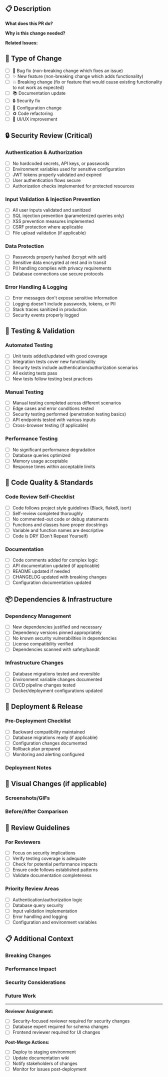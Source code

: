 ## 📋 Description

**What does this PR do?**
<!-- Provide a clear and concise description of the changes -->

**Why is this change needed?**
<!-- Explain the problem this PR solves or the feature it adds -->

**Related Issues:**
<!-- Link to any related issues: Fixes #123, Closes #456 -->

## 🔄 Type of Change

- [ ] 🐛 Bug fix (non-breaking change which fixes an issue)
- [ ] ✨ New feature (non-breaking change which adds functionality)
- [ ] 💥 Breaking change (fix or feature that would cause existing functionality to not work as expected)
- [ ] 📚 Documentation update
- [ ] 🔒 Security fix
- [ ] 🔧 Configuration change
- [ ] ♻️ Code refactoring
- [ ] 🎨 UI/UX improvement

## 🔒 Security Review (Critical)

### Authentication & Authorization
- [ ] No hardcoded secrets, API keys, or passwords
- [ ] Environment variables used for sensitive configuration
- [ ] JWT tokens properly validated and expired
- [ ] User authentication flows secure
- [ ] Authorization checks implemented for protected resources

### Input Validation & Injection Prevention
- [ ] All user inputs validated and sanitized
- [ ] SQL injection prevention (parameterized queries only)
- [ ] XSS prevention measures implemented
- [ ] CSRF protection where applicable
- [ ] File upload validation (if applicable)

### Data Protection
- [ ] Passwords properly hashed (bcrypt with salt)
- [ ] Sensitive data encrypted at rest and in transit
- [ ] PII handling complies with privacy requirements
- [ ] Database connections use secure protocols

### Error Handling & Logging
- [ ] Error messages don't expose sensitive information
- [ ] Logging doesn't include passwords, tokens, or PII
- [ ] Stack traces sanitized in production
- [ ] Security events properly logged

## 🧪 Testing & Validation

### Automated Testing
- [ ] Unit tests added/updated with good coverage
- [ ] Integration tests cover new functionality
- [ ] Security tests include authentication/authorization scenarios
- [ ] All existing tests pass
- [ ] New tests follow testing best practices

### Manual Testing
- [ ] Manual testing completed across different scenarios
- [ ] Edge cases and error conditions tested
- [ ] Security testing performed (penetration testing basics)
- [ ] API endpoints tested with various inputs
- [ ] Cross-browser testing (if applicable)

### Performance Testing
- [ ] No significant performance degradation
- [ ] Database queries optimized
- [ ] Memory usage acceptable
- [ ] Response times within acceptable limits

## 📝 Code Quality & Standards

### Code Review Self-Checklist
- [ ] Code follows project style guidelines (Black, flake8, isort)
- [ ] Self-review completed thoroughly
- [ ] No commented-out code or debug statements
- [ ] Functions and classes have proper docstrings
- [ ] Variable and function names are descriptive
- [ ] Code is DRY (Don't Repeat Yourself)

### Documentation
- [ ] Code comments added for complex logic
- [ ] API documentation updated (if applicable)
- [ ] README updated if needed
- [ ] CHANGELOG updated with breaking changes
- [ ] Configuration documentation updated

## 📦 Dependencies & Infrastructure

### Dependency Management
- [ ] New dependencies justified and necessary
- [ ] Dependency versions pinned appropriately
- [ ] No known security vulnerabilities in dependencies
- [ ] License compatibility verified
- [ ] Dependencies scanned with safety/bandit

### Infrastructure Changes
- [ ] Database migrations tested and reversible
- [ ] Environment variable changes documented
- [ ] CI/CD pipeline changes tested
- [ ] Docker/deployment configurations updated

## 🚀 Deployment & Release

### Pre-Deployment Checklist
- [ ] Backward compatibility maintained
- [ ] Database migrations ready (if applicable)
- [ ] Configuration changes documented
- [ ] Rollback plan prepared
- [ ] Monitoring and alerting configured

### Deployment Notes
<!-- Any special deployment considerations, migration steps, or rollback procedures -->

## 📸 Visual Changes (if applicable)

### Screenshots/GIFs
<!-- Add screenshots or GIFs if the changes affect the UI -->

### Before/After Comparison
<!-- Show before and after states for visual changes -->

## 👥 Review Guidelines

### For Reviewers
- [ ] Focus on security implications
- [ ] Verify testing coverage is adequate
- [ ] Check for potential performance impacts
- [ ] Ensure code follows established patterns
- [ ] Validate documentation completeness

### Priority Review Areas
- [ ] Authentication/authorization logic
- [ ] Database query security
- [ ] Input validation implementation
- [ ] Error handling and logging
- [ ] Configuration and environment variables

## 📋 Additional Context

### Breaking Changes
<!-- List any breaking changes and migration instructions -->

### Performance Impact
<!-- Describe any performance implications -->

### Security Considerations
<!-- Highlight any security-related aspects that need special attention -->

### Future Work
<!-- Link to follow-up issues or planned enhancements -->

---

**Reviewer Assignment:**
- [ ] Security-focused reviewer required for security changes
- [ ] Database expert required for schema changes
- [ ] Frontend reviewer required for UI changes

**Post-Merge Actions:**
- [ ] Deploy to staging environment
- [ ] Update documentation wiki
- [ ] Notify stakeholders of changes
- [ ] Monitor for issues post-deployment
